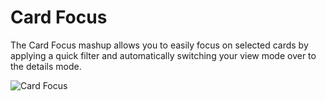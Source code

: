 Card Focus
==========

The Card Focus mashup allows you to easily focus on selected cards by applying a quick filter and automatically switching your view mode over to the details mode.

![Card Focus](https://github.com/TargetProcess/TP3MashupLibrary/raw/master/Card%20Focus/CardFocus.jpg)